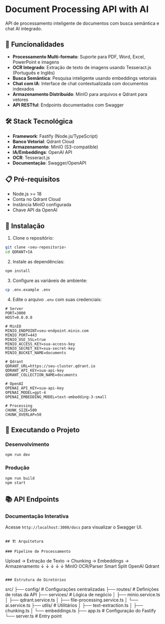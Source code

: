 # Document Processing API with AI

API de processamento inteligente de documentos com busca semântica e chat AI integrado.

## 🚀 Funcionalidades

- **Processamento Multi-formato**: Suporte para PDF, Word, Excel, PowerPoint e imagens
- **OCR Integrado**: Extração de texto de imagens usando Tesseract.js (Português e Inglês)
- **Busca Semântica**: Pesquisa inteligente usando embeddings vetoriais
- **Chat com IA**: Interface de chat contextualizada com documentos indexados
- **Armazenamento Distribuído**: MinIO para arquivos e Qdrant para vetores
- **API RESTful**: Endpoints documentados com Swagger

## 🛠️ Stack Tecnológica

- **Framework**: Fastify (Node.js/TypeScript)
- **Banco Vetorial**: Qdrant Cloud
- **Armazenamento**: MinIO (S3-compatible)
- **IA/Embeddings**: OpenAI API
- **OCR**: Tesseract.js
- **Documentação**: Swagger/OpenAPI

## 📋 Pré-requisitos

- Node.js >= 18
- Conta no Qdrant Cloud
- Instância MinIO configurada
- Chave API da OpenAI

## 🔧 Instalação

1. Clone o repositório:

```bash
git clone <seu-repositorio>
cd QDRANT+IA
```

2. Instale as dependências:

```bash
npm install
```

3. Configure as variáveis de ambiente:

```bash
cp .env.example .env
```

4. Edite o arquivo `.env` com suas credenciais:

```env
# Server
PORT=3000
HOST=0.0.0.0

# MinIO
MINIO_ENDPOINT=seu-endpoint.minio.com
MINIO_PORT=443
MINIO_USE_SSL=true
MINIO_ACCESS_KEY=sua-access-key
MINIO_SECRET_KEY=sua-secret-key
MINIO_BUCKET_NAME=documents

# Qdrant
QDRANT_URL=https://seu-cluster.qdrant.io
QDRANT_API_KEY=sua-api-key
QDRANT_COLLECTION_NAME=documents

# OpenAI
OPENAI_API_KEY=sua-api-key
OPENAI_MODEL=gpt-4
OPENAI_EMBEDDING_MODEL=text-embedding-3-small

# Processing
CHUNK_SIZE=500
CHUNK_OVERLAP=50
```

## 🚀 Executando o Projeto

### Desenvolvimento

```bash
npm run dev
```

### Produção

```bash
npm run build
npm start
```

## 📚 API Endpoints

### Documentação Interativa

Acesse `http://localhost:3000/docs` para visualizar o Swagger UI.

```

## 🏗️ Arquitetura

### Pipeline de Processamento

```

Upload → Extração de Texto → Chunking → Embeddings → Armazenamento
↓ ↓ ↓ ↓ ↓
MinIO OCR/Parser Smart Split OpenAI Qdrant

```

### Estrutura de Diretórios

```

src/
├── config/ # Configurações centralizadas
├── routes/ # Definições de rotas da API
├── services/ # Lógica de negócio
│ ├── minio.service.ts
│ ├── qdrant.service.ts
│ ├── file-processing.service.ts
│ └── ai.service.ts
├── utils/ # Utilitários
│ ├── text-extraction.ts
│ ├── chunking.ts
│ └── embeddings.ts
├── app.ts # Configuração do Fastify
└── server.ts # Entry point

```

```
